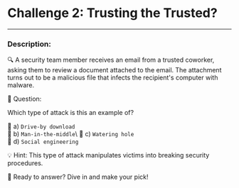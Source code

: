 
# **Challenge 2: Trusting the Trusted?**

---

### **Description:**

🔍 A security team member receives an email from a trusted coworker, asking them to review a document attached to the email. The attachment turns out to be a malicious file that infects the recipient's computer with malware. 

🤔 Question:

Which type of attack is this an example of?

🔘 a) ```Drive-by download```   
🔘 b) ```Man-in-the-middle```\ 
🔘 c) ```Watering hole``` \
🔘 d) ```Social engineering```

💡 Hint: This type of attack manipulates victims into breaking security procedures.

🚀 Ready to answer? Dive in and make your pick!
